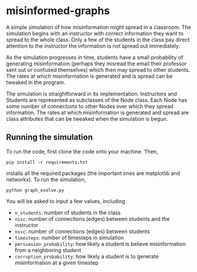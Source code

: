 # misinformed-graphs
A simple simulation of how misinformation might spread in a classroom. The simulation begins with an instructor with correct information they want to spread to the whole class. Only a few of the students in the class pay direct attention to the instructor the information is not spread out immediately.

As the simulation progresses in time, students have a small probability of generating misinformation (perhaps they misread the email their professor sent out or confused themselves) which then may spread to other students. The rates at which misinformation is generated and is spread can be tweaked in the program.

The simulation is straightforward in its implementation. Instructors and Students are represented as subclasses of the Node class. Each Node has some number of connections to other Nodes over which they spread information. The rates at which misinformation is generated and spread are class attributes that can be tweaked when the simulation is begun.

## Running the simulation
To run the code, first clone the code onto your machine. Then,

`pip install -r requirements.txt`

installs all the required packages (the important ones are matplotlib and networkx). To run the simulation,

`python graph_evolve.py`

You will be asked to input a few values, including

* `n_students`: number of students in the class
* `nisc`: number of connections (edges) between students and the instructor
* `nssc`: number of connections (edges) between students
* `timesteps`: number of timesteps in simulation
* `persuasion_probability`: how likely a student is believe misinformation from a neighboring student
* `corruption_probability`: how likely a student is to generate misinformation at a given timestep
